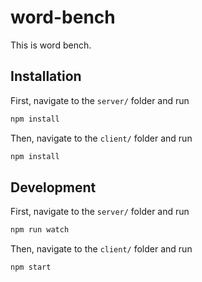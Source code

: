 # word-bench

This is word bench.

## Installation

First, navigate to the `server/` folder and run

```bash
npm install
```

Then, navigate to the `client/` folder and run

```bash
npm install
```

## Development

First, navigate to the `server/` folder and run

```bash
npm run watch
```

Then, navigate to the `client/` folder and run

```bash
npm start
```
